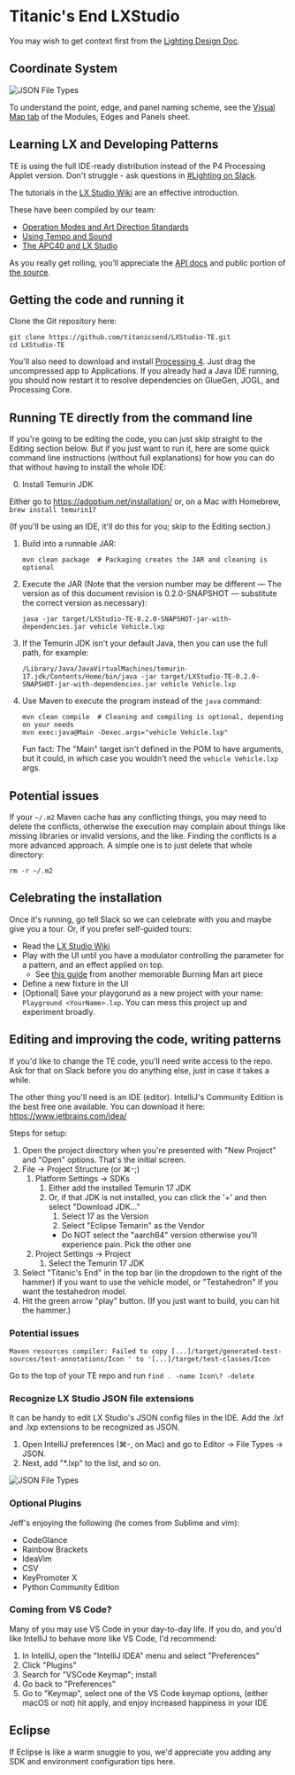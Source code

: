 Titanic's End LXStudio
==

You may wish to get context first from the [Lighting Design Doc](https://docs.google.com/document/d/1YK9umrhOodwnRWGRzYOR1iOocrO6Cf9ZpHF7FWgBKKI/edit#).

## Coordinate System

![JSON File Types](assets/vehicle-axes-orientation.png)

To understand the point, edge, and panel naming scheme, see the [Visual Map tab](https://docs.google.com/spreadsheets/d/1C7VPybckgH9bWGxwtgMN_Ij1T__c5qc-k7yIhG-592Y/edit#gid=877106241) of the Modules, Edges and Panels sheet.

## Learning LX and Developing Patterns

TE is using the full IDE-ready distribution instead of the P4 Processing Applet version. Don't struggle - ask questions in [#Lighting on Slack](https://titanicsend.slack.com/archives/C02L0MDQB2M).

The tutorials in the [LX Studio Wiki](https://github.com/heronarts/LXStudio/wiki) are an effective introduction.

These have been compiled by our team:
* [Operation Modes and Art Direction Standards](https://docs.google.com/document/d/16FGnQ8jopCGwQ0qZizqILt3KYiLo0LPYkDYtnYzY7gI/edit)
* [Using Tempo and Sound](https://docs.google.com/document/d/17iICAfbhCzPL77KbmFDL4-lN0zgBb1k6wdWnoBSPDjk/edit) 
* [The APC40 and LX Studio](https://docs.google.com/document/d/110qgYR_4wtE0gN8K3QZdqU75Xq0W115qe7J6mcgm1So/edit)

As you really get rolling, you’ll appreciate the [API docs](https://lx.studio/api/) and public portion of [the source](https://github.com/heronarts/LX/tree/master/src/main/java/heronarts/lx).

## Getting the code and running it

Clone the Git repository here:
```shell
git clone https://github.com/titanicsend/LXStudio-TE.git
cd LXStudio-TE
```

You'll also need to download and install [Processing 4](https://processing.org/download). Just drag the uncompressed app to Applications. If you already had a Java IDE running, you should now restart it to resolve dependencies on GlueGen, JOGL, and Processing Core.

## Running TE directly from the command line

If you're going to be editing the code, you can just skip straight to the Editing section below. But
if you just want to run it, here are some quick command line instructions (without full explanations)
for how you can do that without having to install the whole IDE:

0. Install Temurin JDK

Either go to https://adoptium.net/installation/ or, on a Mac with Homebrew, `brew install temurin17`

(If you'll be using an IDE, it'll do this for you; skip to the Editing section.)

1. Build into a runnable JAR:
   ```shell
   mvn clean package  # Packaging creates the JAR and cleaning is optional
   ```
2. Execute the JAR (Note that the version number may be different — The version
   as of this document revision is 0.2.0-SNAPSHOT — substitute the correct
   version as necessary):
   ```shell
   java -jar target/LXStudio-TE-0.2.0-SNAPSHOT-jar-with-dependencies.jar vehicle Vehicle.lxp
   ```
3. If the Temurin JDK isn't your default Java, then you can use the full path,
   for example:
   ```shell
   /Library/Java/JavaVirtualMachines/temurin-17.jdk/Contents/Home/bin/java -jar target/LXStudio-TE-0.2.0-SNAPSHOT-jar-with-dependencies.jar vehicle Vehicle.lxp
   ```
4. Use Maven to execute the program instead of the `java` command:
   ```shell
   mvn clean compile  # Cleaning and compiling is optional, depending on your needs
   mvn exec:java@Main -Dexec.args="vehicle Vehicle.lxp"
   ```

   Fun fact: The "Main" target isn't defined in the POM to have arguments, but
   it could, in which case you wouldn't need the `vehicle Vehicle.lxp` args.

## Potential issues

If your `~/.m2` Maven cache has any conflicting things, you may need to delete
the conflicts, otherwise the execution may complain about things like missing
libraries or invalid versions, and the like. Finding the conflicts is a more
advanced approach. A simple one is to just delete that whole directory:

```shell
rm -r ~/.m2
```

## Celebrating the installation

Once it's running, go tell Slack so we can celebrate with you and maybe give you a tour.
Or, if you prefer self-guided tours:

 * Read the [LX Studio Wiki](https://github.com/heronarts/LXStudio/wiki)
 * Play with the UI until you have a modulator controlling the parameter for a pattern, and an effect applied on top.
    * See [this guide](https://github.com/tracyscott/RainbowStudio/blob/master/LXStudioUserGuide.md) from another memorable Burning Man art piece
 * Define a new fixture in the UI
 * [Optional] Save your playgorund as a new project with your name: `Playground <YourName>.lxp`. You can mess this project up and experiment broadly.

## Editing and improving the code, writing patterns

If you'd like to change the TE code, you'll need write access to the repo. Ask
for that on Slack before you do anything else, just in case it takes a while.

The other thing you'll need is an IDE (editor). IntelliJ's Community Edition is the best
free one available. You can download it here:
https://www.jetbrains.com/idea/

Steps for setup:
1. Open the project directory when you're presented with "New Project" and
   "Open" options. That's the initial screen.
2. File → Project Structure (or ⌘-;)
   1. Platform Settings → SDKs
      1. Either add the installed Temurin 17 JDK
      2. Or, if that JDK is not installed, you can click the '+' and then select
         "Download JDK..."
         1. Select 17 as the Version
         2. Select "Eclipse Temarin" as the Vendor
           - Do NOT select the "aarch64" version otherwise you'll experience pain. Pick the other one
   2. Project Settings → Project
      1. Select the Temurin 17 JDK
3. Select "Titanic's End" in the top bar (in the dropdown to the right of the hammer) if
   you want to use the vehicle model, or "Testahedron" if you want the testahedron model.
4. Hit the green arrow "play" button. (If you just want to build, you can hit the hammer.)

### Potential issues

`Maven resources compiler: Failed to copy [...]/target/generated-test-sources/test-annotations/Icon
' to '[...]/target/test-classes/Icon`

Go to the top of your TE repo and run `find . -name Icon\? -delete`

### Recognize LX Studio JSON file extensions

It can be handy to edit LX Studio's JSON config files in the IDE. Add the .lxf
and .lxp extensions to be recognized as JSON.

1. Open IntelliJ preferences (⌘-, on Mac) and go to Editor → File Types → JSON.
2. Next, add "*.lxp" to the list, and so on.

![JSON File Types](assets/IDE%20Setup/JSON%20File%20Types.png)

### Optional Plugins

Jeff's enjoying the following (he comes from Sublime and vim):

* CodeGlance
* Rainbow Brackets
* IdeaVim
* CSV
* KeyPromoter X
* Python Community Edition

### Coming from VS Code?

Many of you may use VS Code in your day-to-day life. If you do, and you'd like
IntelliJ to behave more like VS Code, I'd recommend:

1. In IntelliJ, open the "IntelliJ IDEA" menu and select "Preferences"
2. Click "Plugins"
3. Search for "VSCode Keymap"; install
4. Go back to "Preferences"
5. Go to "Keymap", select one of the VS Code keymap options, (either macOS or
   not) hit apply, and enjoy increased happiness in your IDE

## Eclipse

If Eclipse is like a warm snuggie to you, we'd appreciate you adding any SDK and
environment configuration tips here.

